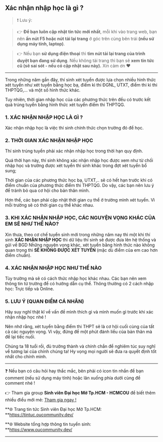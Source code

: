 ## Xác nhận nhập học là gì ?

> ❗ Lưu ý: 

>👉 **Để bạn luôn cập nhật tin tức mới nhất**, mỗi khi vào trang web, bạn nên **ấn nút F5 hoặc nút tải lại trang** ở góc trên cùng bên trái **(nếu sử dụng máy tính, laptop)**. 

>👉 Nếu bạn **sử dụng điện thoại** thì **tìm nút tải lại trang của trình duyệt bạn đang sử dụng**. Nếu không tải trang thì bạn sẽ **xem tin tức cũ (sẽ sai sót - nếu có cập nhật sau này).** Xin cảm ơn ❤

---

Trong những năm gần đây, thí sinh xét tuyển được lựa chọn nhiều hình thức xét tuyển như xét tuyển bằng học bạ, điểm kì thi ĐGNL, UTXT, điểm thi kì thi THPTQG,... và một số hình thức khác.

Tuy nhiên, thời gian nhập học của các phương thức trên đều có trước kết quả trúng tuyển bằng hình thức xét tuyển điểm thi THPTQG.

### 1. XÁC NHẬN NHẬP HỌC LÀ GÌ ?

Xác nhận nhập học là việc thí sinh chính thức chọn trường đó để học.

### 2. THỜI GIAN XÁC NHẬN NHẬP HỌC

Thí sinh trúng tuyển phải xác nhận nhập học trong thời hạn quy định.

Quá thời hạn này, thí sinh không xác nhận nhập học được xem như từ chối nhập học và trường được xét tuyển thí sinh khác trong đợt xét tuyển bổ sung;

Thời gian của các phương thức học bạ, UTXT,.. sẽ có hết hạn trước khi có điểm chuẩn của phương thức điểm thi THPTQG. Do vậy, các bạn nên lưu ý để tránh bỏ qua cơ hội cho bản thân mình.

Hơn thế, các bạn phải cập nhật thời gian cụ thể ở trường mình xét tuyển. Vì mỗi trường sẽ có thời gian cụ thể khác nhau.

### 3. KHI XÁC NHẬN NHẬP HỌC, CÁC NGUYỆN VỌNG KHÁC CỦA EM SẼ NHƯ THẾ NÀO?

Xin thưa, theo cơ chế tuyển sinh mới trong những năm nay thì một khi thí sinh **XÁC NHẬN NHẬP HỌC** thì dữ liệu thí sinh sẽ được đưa lên hệ thống và gửi về BGD
Những nguyện vọng khác, xét tuyển bằng hình thức nào không quan trọng thì **SẼ KHÔNG ĐƯỢC XÉT TUYỂN** (mặc dù điểm của em cao hơn điểm chuẩn).

### 4. XÁC NHẬN NHẬP HỌC NHƯ THẾ NÀO

Tùy trường mà sẽ có cách thức nhập học khác nhau. Các bạn nên xem thông tin từ trường để có hướng dẫn cụ thể.
Thông thường có 2 cách nhập học: Trực tiếp và Online.

### 5. LƯU Ý (QUAN ĐIỂM CÁ NHÂN)

Hãy suy nghĩ thật kĩ về vấn đề mình thích gì và mình muốn gì trước khi xác nhận nhập học nhé !

Nên nhớ rằng, xét tuyển bằng điểm thi THPT sẽ là cơ hội cuối cùng của tất cả các nguyện vọng. Vì vậy, đừng để một phút đánh liều của bản thân mà để lại tiếc nuối.

Chúng ta 18 tuổi rồi, đủ trưởng thành và chính chắn để nghiêm túc suy nghĩ về tương lai của chính chúng ta! Hy vọng mọi người sẽ đưa ra quyết định tốt nhất cho chính mình.

---

❓ Nếu bạn có câu hỏi hay thắc mắc, bên phải có icon tin nhắn để bạn comment (nếu sử dụng máy tính) hoặc lăn xuống phía dưới cùng để comment nhé !

👉 Tham gia group **Sinh viên Đại học Mở Tp.HCM - HCMCOU** để biết thêm nhiều điều mới mẻ: [Tham gia ngay !](https://www.facebook.com/groups/oumembers)

**🌐 Trang tin tức Sinh viên Đại học Mở Tp.HCM: **https://tintuc.oucommunity.dev/

**🌐 Website tổng hợp thông tin tuyển sinh: **https://www.oucommunity.dev/

---